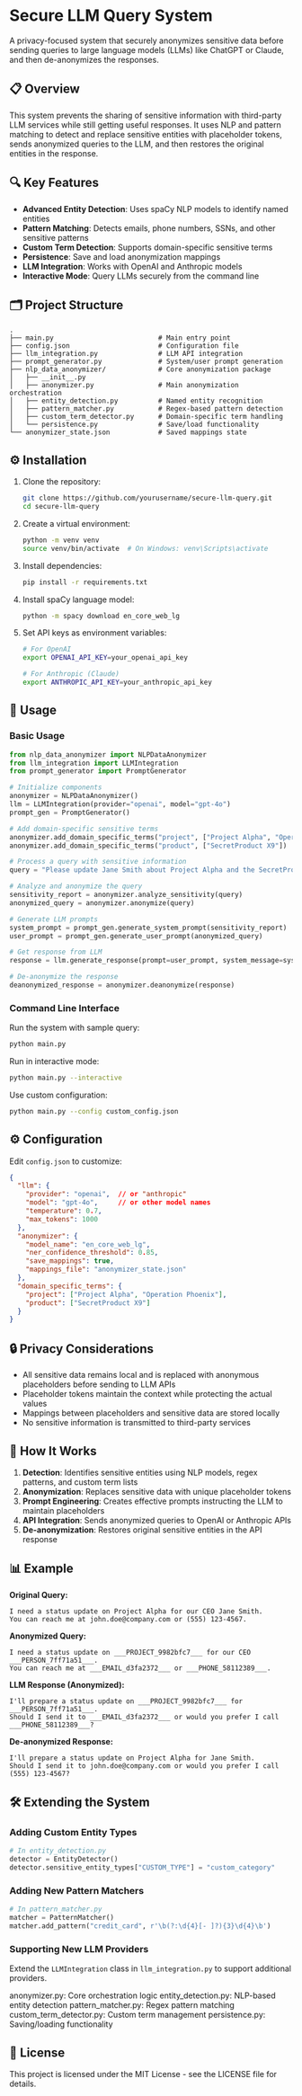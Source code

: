 # Secure LLM Query System

A privacy-focused system that securely anonymizes sensitive data before sending queries to large language models (LLMs) like ChatGPT or Claude, and then de-anonymizes the responses.

## 📋 Overview

This system prevents the sharing of sensitive information with third-party LLM services while still getting useful responses. It uses NLP and pattern matching to detect and replace sensitive entities with placeholder tokens, sends anonymized queries to the LLM, and then restores the original entities in the response.

## 🔍 Key Features

- **Advanced Entity Detection**: Uses spaCy NLP models to identify named entities
- **Pattern Matching**: Detects emails, phone numbers, SSNs, and other sensitive patterns
- **Custom Term Detection**: Supports domain-specific sensitive terms
- **Persistence**: Save and load anonymization mappings
- **LLM Integration**: Works with OpenAI and Anthropic models
- **Interactive Mode**: Query LLMs securely from the command line

## 🗂️ Project Structure

```
.
├── main.py                          # Main entry point
├── config.json                      # Configuration file
├── llm_integration.py               # LLM API integration
├── prompt_generator.py              # System/user prompt generation
├── nlp_data_anonymizer/             # Core anonymization package
│   ├── __init__.py
│   ├── anonymizer.py                # Main anonymization orchestration
│   ├── entity_detection.py          # Named entity recognition
│   ├── pattern_matcher.py           # Regex-based pattern detection
│   ├── custom_term_detector.py      # Domain-specific term handling
│   └── persistence.py               # Save/load functionality
└── anonymizer_state.json            # Saved mappings state
```

## ⚙️ Installation

1. Clone the repository:
   ```bash
   git clone https://github.com/yourusername/secure-llm-query.git
   cd secure-llm-query
   ```

2. Create a virtual environment:
   ```bash
   python -m venv venv
   source venv/bin/activate  # On Windows: venv\Scripts\activate
   ```

3. Install dependencies:
   ```bash
   pip install -r requirements.txt
   ```

4. Install spaCy language model:
   ```bash
   python -m spacy download en_core_web_lg
   ```

5. Set API keys as environment variables:
   ```bash
   # For OpenAI
   export OPENAI_API_KEY=your_openai_api_key

   # For Anthropic (Claude)
   export ANTHROPIC_API_KEY=your_anthropic_api_key
   ```

## 🚀 Usage

### Basic Usage

```python
from nlp_data_anonymizer import NLPDataAnonymizer
from llm_integration import LLMIntegration
from prompt_generator import PromptGenerator

# Initialize components
anonymizer = NLPDataAnonymizer()
llm = LLMIntegration(provider="openai", model="gpt-4o")
prompt_gen = PromptGenerator()

# Add domain-specific sensitive terms
anonymizer.add_domain_specific_terms("project", ["Project Alpha", "Operation Phoenix"])
anonymizer.add_domain_specific_terms("product", ["SecretProduct X9"])

# Process a query with sensitive information
query = "Please update Jane Smith about Project Alpha and the SecretProduct X9 launch."

# Analyze and anonymize the query
sensitivity_report = anonymizer.analyze_sensitivity(query)
anonymized_query = anonymizer.anonymize(query)

# Generate LLM prompts
system_prompt = prompt_gen.generate_system_prompt(sensitivity_report)
user_prompt = prompt_gen.generate_user_prompt(anonymized_query)

# Get response from LLM
response = llm.generate_response(prompt=user_prompt, system_message=system_prompt)

# De-anonymize the response
deanonymized_response = anonymizer.deanonymize(response)
```

### Command Line Interface

Run the system with sample query:
```bash
python main.py
```

Run in interactive mode:
```bash
python main.py --interactive
```

Use custom configuration:
```bash
python main.py --config custom_config.json
```

## ⚙️ Configuration

Edit `config.json` to customize:

```json
{
  "llm": {
    "provider": "openai",  // or "anthropic"
    "model": "gpt-4o",     // or other model names
    "temperature": 0.7,
    "max_tokens": 1000
  },
  "anonymizer": {
    "model_name": "en_core_web_lg",
    "ner_confidence_threshold": 0.85,
    "save_mappings": true,
    "mappings_file": "anonymizer_state.json"
  },
  "domain_specific_terms": {
    "project": ["Project Alpha", "Operation Phoenix"],
    "product": ["SecretProduct X9"]
  }
}
```

## 🔒 Privacy Considerations

- All sensitive data remains local and is replaced with anonymous placeholders before sending to LLM APIs
- Placeholder tokens maintain the context while protecting the actual values
- Mappings between placeholders and sensitive data are stored locally
- No sensitive information is transmitted to third-party services

## 🧠 How It Works

1. **Detection**: Identifies sensitive entities using NLP models, regex patterns, and custom term lists
2. **Anonymization**: Replaces sensitive data with unique placeholder tokens
3. **Prompt Engineering**: Creates effective prompts instructing the LLM to maintain placeholders
4. **API Integration**: Sends anonymized queries to OpenAI or Anthropic APIs
5. **De-anonymization**: Restores original sensitive entities in the API response

## 📊 Example

**Original Query:**
```
I need a status update on Project Alpha for our CEO Jane Smith.
You can reach me at john.doe@company.com or (555) 123-4567.
```

**Anonymized Query:**
```
I need a status update on ___PROJECT_9982bfc7___ for our CEO ___PERSON_7ff71a51___.
You can reach me at ___EMAIL_d3fa2372___ or ___PHONE_58112389___.
```

**LLM Response (Anonymized):**
```
I'll prepare a status update on ___PROJECT_9982bfc7___ for ___PERSON_7ff71a51___.
Should I send it to ___EMAIL_d3fa2372___ or would you prefer I call ___PHONE_58112389___?
```

**De-anonymized Response:**
```
I'll prepare a status update on Project Alpha for Jane Smith.
Should I send it to john.doe@company.com or would you prefer I call (555) 123-4567?
```

## 🛠️ Extending the System

### Adding Custom Entity Types

```python
# In entity_detection.py
detector = EntityDetector()
detector.sensitive_entity_types["CUSTOM_TYPE"] = "custom_category"
```

### Adding New Pattern Matchers

```python
# In pattern_matcher.py
matcher = PatternMatcher()
matcher.add_pattern("credit_card", r'\b(?:\d{4}[- ]?){3}\d{4}\b')
```

### Supporting New LLM Providers

Extend the `LLMIntegration` class in `llm_integration.py` to support additional providers.

anonymizer.py: Core orchestration logic
entity_detection.py: NLP-based entity detection
pattern_matcher.py: Regex pattern matching
custom_term_detector.py: Custom term management
persistence.py: Saving/loading functionality

## 📝 License

This project is licensed under the MIT License - see the LICENSE file for details.